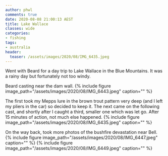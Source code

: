 ```yaml
---
author: phwl
comments: true
date: 2020-08-08 21:00:13 AEST
title: Lake Wallace
classes: wide
categories:
- fishing
tags:
- australia
header:
  teaser: /assets/images/2020/08/IMG_6435.jpeg
---
```

Went with Beard for a day trip to Lake Wallace in the Blue Mountains.
It was a rainy day but fortunately not too windy.

<!-- more -->

Beard casting near the dam wall.
{% include figure image_path="/assets/images/2020/08/IMG_6443.jpeg" caption="" %}

The first took my Mepps lure in the brown trout pattern very deep
(and I left my pliers in the car) so decided to keep it.  The next
came on the following cast, and shortly after I caught a third,
smaller one which was let go. After 15 minutes of action, not
much else happened.
{% include figure image_path="/assets/images/2020/08/IMG_6435.jpeg" caption="" %}


On the way back, took more photos of the bushfire devastation near Bell.
{% include figure image_path="/assets/images/2020/08/IMG_6447.jpeg" caption="" %}
{% include figure image_path="/assets/images/2020/08/IMG_6449.jpeg" caption="" %}

